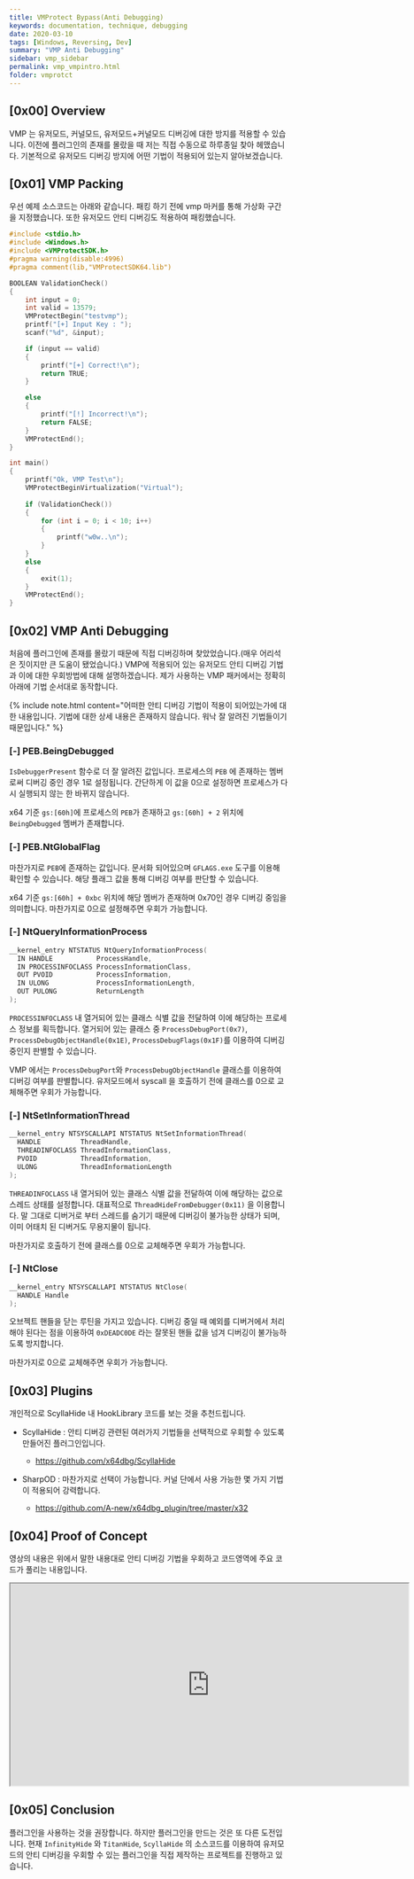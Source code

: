```yaml
---
title: VMProtect Bypass(Anti Debugging)
keywords: documentation, technique, debugging
date: 2020-03-10
tags: [Windows, Reversing, Dev]
summary: "VMP Anti Debugging"
sidebar: vmp_sidebar
permalink: vmp_vmpintro.html
folder: vmprotct
---
```


## [0x00] Overview

VMP 는 유저모드, 커널모드, 유저모드+커널모드 디버깅에 대한 방지를 적용할 수 있습니다. 이전에 플러그인의 존재를 몰랐을 때 저는 직접 수동으로 하루종일 찾아 헤맸습니다. 기본적으로 유저모드 디버깅 방지에 어떤 기법이 적용되어 있는지 알아보겠습니다.



## [0x01] VMP Packing

우선 예제 소스코드는 아래와 같습니다. 패킹 하기 전에 vmp 마커를 통해 가상화 구간을 지정했습니다. 또한 유저모드 안티 디버깅도 적용하여 패킹했습니다.

```c
#include <stdio.h>
#include <Windows.h>
#include <VMProtectSDK.h>
#pragma warning(disable:4996)
#pragma comment(lib,"VMProtectSDK64.lib")

BOOLEAN ValidationCheck()
{
	int input = 0;
	int valid = 13579;
	VMProtectBegin("testvmp");
	printf("[+] Input Key : ");
	scanf("%d", &input);

	if (input == valid)
	{
		printf("[+] Correct!\n");
		return TRUE;
	}

	else
	{
		printf("[!] Incorrect!\n");
		return FALSE;
	}
	VMProtectEnd();
}

int main()
{
	printf("Ok, VMP Test\n");
	VMProtectBeginVirtualization("Virtual");
	
	if (ValidationCheck())
	{
		for (int i = 0; i < 10; i++)
		{
			printf("w0w..\n");
		}
	}
	else
	{
		exit(1);
	}
	VMProtectEnd();
}
```



## [0x02] VMP Anti Debugging

처음에 플러그인에 존재를 몰랐기 때문에 직접 디버깅하며 찾았었습니다.(매우 어리석은 짓이지만 큰 도움이 됐었습니다.) VMP에 적용되어 있는 유저모드 안티 디버깅 기법과 이에 대한 우회방법에 대해 설명하겠습니다. 제가 사용하는 VMP 패커에서는 정확히 아래에 기법 순서대로 동작합니다.

{% include note.html content="어떠한 안티 디버깅 기법이 적용이 되어있는가에 대한 내용입니다. 기법에 대한 상세 내용은 존재하지 않습니다. 워낙 잘 알려진 기법들이기 때문입니다." %}



### [-] PEB.BeingDebugged

`IsDebuggerPresent` 함수로 더 잘 알려진 값입니다. 프로세스의 `PEB` 에 존재하는 멤버로써 디버깅 중인 경우 1로 설정됩니다. 간단하게 이 값을 0으로 설정하면 프로세스가 다시 실행되지 않는 한 바뀌지 않습니다.

x64 기준 `gs:[60h]`에 프로세스의 `PEB`가 존재하고  `gs:[60h] + 2` 위치에 `BeingDebugged` 멤버가 존재합니다.



### [-] PEB.NtGlobalFlag

마찬가지로 `PEB`에 존재하는 값입니다. 문서화 되어있으며 `GFLAGS.exe` 도구를 이용해 확인할 수 있습니다. 해당 플래그 값을 통해 디버깅 여부를 판단할 수 있습니다. 

x64 기준 `gs:[60h] + 0xbc` 위치에 해당 멤버가 존재하며 0x70인 경우 디버깅 중임을 의미합니다. 마찬가지로 0으로 설정해주면 우회가 가능합니다.



### [-] NtQueryInformationProcess

```cpp
__kernel_entry NTSTATUS NtQueryInformationProcess(
  IN HANDLE           ProcessHandle,
  IN PROCESSINFOCLASS ProcessInformationClass,
  OUT PVOID           ProcessInformation,
  IN ULONG            ProcessInformationLength,
  OUT PULONG          ReturnLength
);
```

`PROCESSINFOCLASS` 내 열거되어 있는 클래스 식별 값을 전달하여 이에 해당하는 프로세스 정보를 획득합니다. 열거되어 있는 클래스 중 `ProcessDebugPort(0x7)`, `ProcessDebugObjectHandle(0x1E)`, `ProcessDebugFlags(0x1F)`를 이용하여 디버깅 중인지 판별할 수 있습니다. 

VMP 에서는 `ProcessDebugPort`와 `ProcessDebugObjectHandle` 클래스를 이용하여 디버깅 여부를 판별합니다. 유저모드에서 syscall 을 호출하기 전에 클래스를 0으로 교체해주면 우회가 가능합니다.



### [-] NtSetInformationThread

```cpp
__kernel_entry NTSYSCALLAPI NTSTATUS NtSetInformationThread(
  HANDLE          ThreadHandle,
  THREADINFOCLASS ThreadInformationClass,
  PVOID           ThreadInformation,
  ULONG           ThreadInformationLength
);
```

`THREADINFOCLASS` 내 열거되어 있는 클래스 식별 값을 전달하여 이에  해당하는 값으로 스레드 상태를 설정합니다. 대표적으로 `ThreadHideFromDebugger(0x11)` 을 이용합니다. 말 그대로 디버거로 부터 스레드를 숨기기 때문에 디버깅이 불가능한 상태가 되며, 이미 어태치 된 디버거도 무용지물이 됩니다.

마찬가지로 호출하기 전에 클래스를 0으로 교체해주면 우회가 가능합니다.



### [-] NtClose

```cpp
__kernel_entry NTSYSCALLAPI NTSTATUS NtClose(
  HANDLE Handle
);
```

오브젝트 핸들을 닫는 루틴을 가지고 있습니다. 디버깅 중일 때 예외를 디버거에서 처리해야 된다는 점을 이용하여 `0xDEADC0DE` 라는 잘못된 핸들 값을 넘겨 디버깅이 불가능하도록 방지합니다.

마찬가지로 0으로 교체해주면 우회가 가능합니다.



## [0x03] Plugins

개인적으로 ScyllaHide 내 HookLibrary 코드를 보는 것을 추천드립니다.

- ScyllaHide : 안티 디버깅 관련된 여러가지 기법들을 선택적으로 우회할 수 있도록 만들어진 플러그인입니다.

  - https://github.com/x64dbg/ScyllaHide

- SharpOD : 마찬가지로 선택이 가능합니다. 커널 단에서 사용 가능한 몇 가지 기법이 적용되어 강력합니다.

  - https://github.com/A-new/x64dbg_plugin/tree/master/x32

  



## [0x04] Proof of Concept

영상의 내용은 위에서 말한 내용대로 안티 디버깅 기법을 우회하고 코드영역에 주요 코드가 풀리는 내용입니다.

<iframe src="https://youtube.com/embed/_5_FTBwdHdY" allowfullscreen="" width="720" height="365"></iframe>



## [0x05] Conclusion

플러그인을 사용하는 것을 권장합니다. 하지만 플러그인을 만드는 것은 또 다른 도전입니다. 현재 `InfinityHide` 와 `TitanHide`, `ScyllaHide` 의 소스코드를 이용하여 유저모드의 안티 디버깅을 우회할 수 있는 플러그인을 직접 제작하는 프로젝트를 진행하고 있습니다. 